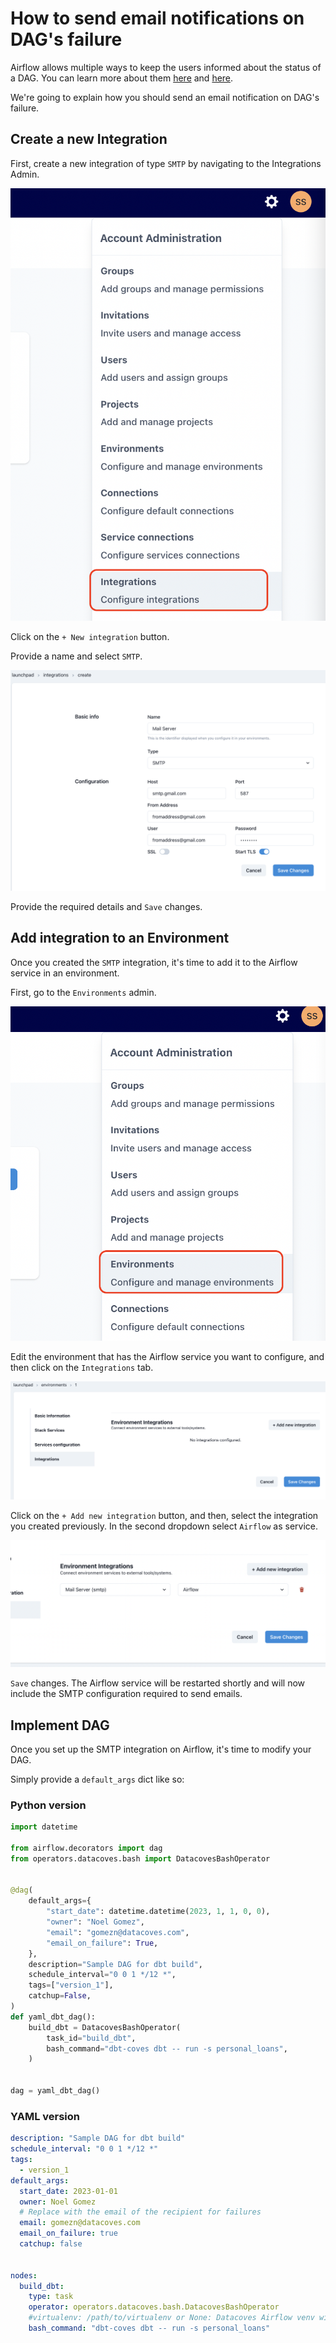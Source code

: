 # How to send email notifications on DAG's failure

Airflow allows multiple ways to keep the users informed about the status of a DAG. You can learn more about them [here](https://www.bhavaniravi.com/apache-airflow/sending-emails-from-airflow) and [here](https://naiveskill.com/send-email-from-airflow/).

We're going to explain how you should send an email notification on DAG's failure.

## Create a new Integration

First, create a new integration of type `SMTP` by navigating to the Integrations Admin.

![Integrations Admin](./assets/admin_integrations.png)

Click on the `+ New integration` button.

Provide a name and select `SMTP`.

![Save Integration](./assets/save_smtp_integration.png)

Provide the required details and `Save` changes.

## Add integration to an Environment

Once you created the `SMTP` integration, it's time to add it to the Airflow service in an environment.

First, go to the `Environments` admin.

![Environments admin](./assets/environments_admin.png)

Edit the environment that has the Airflow service you want to configure, and then click on the `Integrations` tab.

![Edit integrations](./assets/edit_integrations.png)

Click on the `+ Add new integration` button, and then, select the integration you created previously. In the second dropdown select `Airflow` as service.

![Add integration](./assets/add_smtp_integration.png)

`Save` changes. The Airflow service will be restarted shortly and will now include the SMTP configuration required to send emails.

## Implement DAG

Once you set up the SMTP integration on Airflow, it's time to modify your DAG.

Simply provide a `default_args` dict like so:

### Python version

```python
import datetime

from airflow.decorators import dag
from operators.datacoves.bash import DatacovesBashOperator


@dag(
    default_args={
        "start_date": datetime.datetime(2023, 1, 1, 0, 0),
        "owner": "Noel Gomez",
        "email": "gomezn@datacoves.com",
        "email_on_failure": True,
    },
    description="Sample DAG for dbt build",
    schedule_interval="0 0 1 */12 *",
    tags=["version_1"],
    catchup=False,
)
def yaml_dbt_dag():
    build_dbt = DatacovesBashOperator(
        task_id="build_dbt",
        bash_command="dbt-coves dbt -- run -s personal_loans",
    )


dag = yaml_dbt_dag()
```

### YAML version

```yaml
description: "Sample DAG for dbt build"
schedule_interval: "0 0 1 */12 *"
tags:
  - version_1
default_args:
  start_date: 2023-01-01
  owner: Noel Gomez
  # Replace with the email of the recipient for failures
  email: gomezn@datacoves.com
  email_on_failure: true
  catchup: false


nodes:
  build_dbt:
    type: task
    operator: operators.datacoves.bash.DatacovesBashOperator
    #virtualenv: /path/to/virtualenv or None: Datacoves Airflow venv will be used
    bash_command: "dbt-coves dbt -- run -s personal_loans"
```
